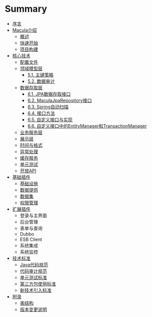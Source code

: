 # Summary

* [序言](README.md)
* [Macula介绍](chapter1/chapter1.md)
   * [概述](chapter1/01_Introduction.md)
   * [快速开始](chapter1/02_Quick_Start.md)
   * [项目构建](chapter1/03_Project_Building.md)
* [核心技术](chapter2/chapter2.md)
   * [配置文件](chapter2/01_Configuration.md)
   * [领域模型层](chapter2/02_Domain.md)
       * [5.1. 主键策略](chapter2/5-1.md)
       * [5.2. 数据审计](chapter2/5-2.md)
   * [数据存取层](chapter2/03_Repository.md)
       * [6.1. JPA数据存取接口](chapter2/6-1.md)
       * [6.2. MaculaJpaRepository接口](chapter2/6-2.md)
       * [6.3. Spring自动扫描](chapter2/6-3.md)
       * [6.4. 接口方法](chapter2/6-4.md)
       * [6.5. 自定义接口与实现](chapter2/6-5.md)
       * [6.6. 自定义接口中的EntityManager和TransactionManager](chapter2/6-6.md)
   * [业务服务层](chapter2/04_Service.md)
   * [展示层](chapter2/05_Controller.md)
   * [时间与格式](chapter2/06_Timezone.md)
   * [异常处理](chapter2/07_Exception.md)
   * [缓存服务](chapter2/08_Cache.md)
   * [单元测试](chapter2/09_JUnit.md)
   * [开放API](chapter2/10_OpenApi.md)
* [基础插件](chapter3/chapter3.md)
   * [基础设施](chapter3/01_Plugins-Infrastructure.md)
   * [数据提供](chapter3/02_Plugins_Data.md)
   * [数据集](chapter3/03_Plugins_DataSet.md)
   * [权限管理](chapter3/04_Plugins_Security.md)
* [扩展插件](chapter4/chapter4.md)
   * 登录与主界面
   * 后台管理
   * 表单与查询
   * Dubbo
   * ESB Client
   * 系统集成
   * 系统监控
* [技术标准](chapter5/chapter5.md)
   * [Java代码规范](chapter5/01_Standard_Code.md)
   * [代码审计规范](chapter5/02_Standard_Check.md)
   * [单元测试标准](chapter5/03_Standard_JUnit.md)
   * [第三方包使用标准](chapter5/04_Standard_Library.md)
   * [新技术引入标准](chapter5/05_Standard_Import.md)
* [附录](chapter6/chapter6.md)
   * [表结构](chapter6/01_Tables.md)
   * [版本变更说明](chapter6/Upgrade.md)

